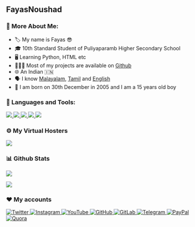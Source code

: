 ## FayasNoushad

<h3 align="left">🧐 More About Me:</h3>

- 🏷️ My name is Fayas 😎
- 🎓 10th Standard Student of Puliyaparamb Higher Secondary School
- 🖥️ Learning Python, HTML etc
- 👨🏻‍💻 Most of my projects are available on [Github](https://github.com/FayasNoushad?tab=repositories)
- 🌐 An Indian 🇮🇳
- 🗣️ I know [Malayalam](https://google.com/search?q=Malayalam), [Tamil](https://google.com/search?q=Tamil) and [English](https://google.com/search?q=English)
- 🎂 I am born on 30th December in 2005 and I am a 15 years old boy

<h3 align="left">🔨 Languages and Tools:</h3>
<p align="left">
    <a href="https://www.python.org" target="_blank">
        <img
            src="https://img.shields.io/badge/Python-white?&style=for-the-badge&logo=python"
        />
    </a>
    <a href="https://html.spec.whatwg.org/" target="_blank">
        <img
            src="https://img.shields.io/badge/HTML-white?&style=for-the-badge&logo=html5"
        />
    </a>
    <a href="https://git-scm.com/" target="_blank">
        <img
            src="https://img.shields.io/badge/Git-white?&style=for-the-badge&logo=git&logoColor=red"
        />
    </a>
    <a href="https://mongodb.com/" target="_blank">
        <img
            src="https://img.shields.io/badge/MongoDB-white?&style=for-the-badge&logo=mongodb"
        />
    </a>
    <a href="https://daringfireball.net/projects/markdown/" target="_blank">
        <img
            src="https://img.shields.io/badge/Markdown-white?&style=for-the-badge&logo=markdown&logoColor=black"
        />
    </a>
</p>

<h3 align="left">⚙️ My Virtual Hosters</h3>
<p align="left">
    <a href="https://heroku.com" target="_blank">
        <img
            src="https://img.shields.io/badge/Heroku-white?&style=for-the-badge&logo=heroku&logoColor=blueviolet"
        />
    </a>
</p>

<h3 align="left">📊 Github Stats</h3>
<p align="left">
    <img
        src="https://github-stats.fayas.cf/api?username=FayasNoushad&show_icons=true&count_private=true&include_all_commits=true&custom_title=Stats"
    />
</p>
<p align="left">
    <img
        src="https://github-readme-streak-stats.herokuapp.com?user=FayasNoushad"
    />
</p>

<h3 align="left">❤️ My accounts</h3>
<p align="left">
    <a href="https://twitter.com/FayasNoushad">
        <img
            src="https://img.shields.io/badge/Twitter-white?&style=for-the-badge&logo=twitter"
            alt="Twitter"
        >
    </a>
    <a href="https://instagram.com/TheFayas">
        <img
            src="https://img.shields.io/badge/Instagram-white?&style=for-the-badge&logo=instagram"
            alt="Instagram"
        >
    </a>
    <a href="https://youtube.com/channel/UCqC-Yzy8J9FuTH_lDRhBMCA">
        <img
            src="https://img.shields.io/badge/YouTube-white?&style=for-the-badge&logo=youtube&logoColor=red"
            alt="YouTube"
        >
    </a>
    <a href="https://github.com/FayasNoushad">
        <img
            src="https://img.shields.io/badge/GitHub-white?&style=for-the-badge&logo=github&logoColor=black"
            alt="GitHub"
        >
    </a>
    <a href="https://gitlab.com/FayasNoushad">
        <img
            src="https://img.shields.io/badge/GitLab-white?&style=for-the-badge&logo=gitlab&logoColor=white"
            alt="GitLab"
        >
    </a>
    <a href="https://telegram.me/FayasNoushad">
        <img
            src="https://img.shields.io/badge/Telegram-white?&style=for-the-badge&logo=telegram"
            alt="Telegram"
        >
    </a>
    <a href="https://paypal.me/FayasNoushad">
        <img
            src="https://img.shields.io/badge/PayPal-white?&style=for-the-badge&logo=paypal"
            alt="PayPal"
        >
    </a>
    <a href="https://www.quora.com/profile/Fayas-Noushad-1">
        <img
            src="https://img.shields.io/badge/Quora-white?&style=for-the-badge&logo=quora&logoColor=red"
            alt="Quora"
        >
    </a>
</p>
